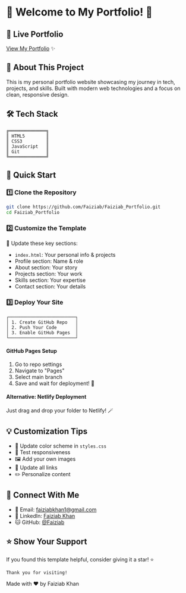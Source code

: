 # 🌟 Welcome to My Portfolio! 🚀
## 🔗 Live Portfolio
[View My Portfolio](https://faiziab.github.io/Faiziab_Portfolio/) ✨

## 📖 About This Project
This is my personal portfolio website showcasing my journey in tech, projects, and skills. Built with modern web technologies and a focus on clean, responsive design.

## 🛠️ Tech Stack
```ascii
╔══════════════╗
║ HTML5        ║
║ CSS3         ║
║ JavaScript   ║
║ Git          ║
╚══════════════╝
```

## 🚀 Quick Start

### 1️⃣ Clone the Repository
```bash
git clone https://github.com/Faiziab/Faiziab_Portfolio.git
cd Faiziab_Portfolio
```

### 2️⃣ Customize the Template
📝 Update these key sections:
- `index.html`: Your personal info & projects
- Profile section: Name & role
- About section: Your story
- Projects section: Your work
- Skills section: Your expertise
- Contact section: Your details

### 3️⃣ Deploy Your Site
```ascii
┌─────────────────────────┐
│ 1. Create GitHub Repo   │
│ 2. Push Your Code       │
│ 3. Enable GitHub Pages  │
└─────────────────────────┘
```

#### GitHub Pages Setup
1. Go to repo settings
2. Navigate to "Pages"
3. Select main branch
4. Save and wait for deployment! 🎉

#### Alternative: Netlify Deployment
Just drag and drop your folder to Netlify! 🪄

## 💡 Customization Tips
- 🎨 Update color scheme in `styles.css`
- 📱 Test responsiveness
- 🖼️ Add your own images
- 🔗 Update all links
- ✏️ Personalize content

## 🤝 Connect With Me
- 📧 Email: faiziabkhan1@gmail.com
- 💼 LinkedIn: [Faiziab Khan](https://www.linkedin.com/in/faiziab-k-1a3a26121/)
- 🐱 GitHub: [@Faiziab](https://github.com/Faiziab)

## ⭐ Show Your Support
If you found this template helpful, consider giving it a star! ⭐

```ascii
Thank you for visiting!
```

Made with ❤️ by Faiziab Khan